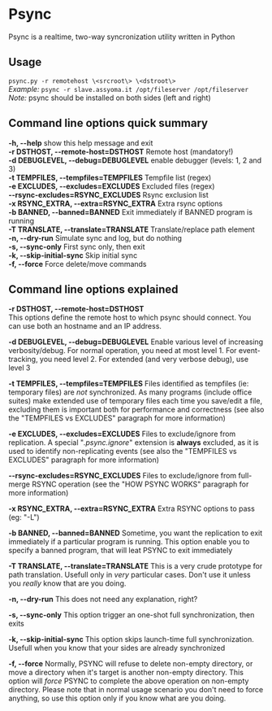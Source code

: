 # Psync
Psync is a realtime, two-way syncronization utility written in Python

## Usage
`psync.py -r remotehost \<srcroot\> \<dstroot\>`  
*Example:* `psync -r slave.assyoma.it /opt/fileserver /opt/fileserver`  
*Note:* psync should be installed on both sides (left and right)

## Command line options quick summary
**-h, --help** show this help message and exit  
**-r DSTHOST, --remote-host=DSTHOST** Remote host (mandatory!)  
**-d DEBUGLEVEL, --debug=DEBUGLEVEL** enable debugger (levels: 1, 2 and 3)  
**-t TEMPFILES, --tempfiles=TEMPFILES** Tempfile list (regex)  
**-e EXCLUDES, --excludes=EXCLUDES** Excluded files (regex)  
**--rsync-excludes=RSYNC_EXCLUDES** Rsync exclusion list  
**-x RSYNC_EXTRA, --extra=RSYNC_EXTRA** Extra rsync options  
**-b BANNED, --banned=BANNED** Exit immediately if BANNED program is running  
**-T TRANSLATE, --translate=TRANSLATE** Translate/replace path element  
**-n, --dry-run** Simulate sync and log, but do nothing  
**-s, --sync-only** First sync only, then exit  
**-k, --skip-initial-sync** Skip initial sync  
**-f, --force** Force delete/move commands  

## Command line options explained
**-r DSTHOST, --remote-host=DSTHOST**  
This options define the remote host to which psync should connect. You can use both an hostname and an IP address.

**-d DEBUGLEVEL, --debug=DEBUGLEVEL**
Enable various level of increasing verbosity/debug. For normal operation, you need at most level 1. For event-tracking, you need level 2. For extended (and very verbose debug), use level 3

**-t TEMPFILES, --tempfiles=TEMPFILES**
Files identified as tempfiles (ie: temporary files) are *not* synchronized. As many programs (include office suites) make extended use of temporary files each time you save/edit a file, excluding them is important both for performance and correctness (see also the "TEMPFILES vs EXCLUDES" paragraph for more information)

**-e EXCLUDES, --excludes=EXCLUDES**
Files to exclude/ignore from replication. A special "*.psync.ignore*" extension is **always** excluded, as it is used to identify non-replicating events (see also the "TEMPFILES vs EXCLUDES" paragraph for more information)

**--rsync-excludes=RSYNC_EXCLUDES**
Files to exclude/ignore from full-merge RSYNC operation (see the "HOW PSYNC WORKS" paragraph for more information)

**-x RSYNC_EXTRA, --extra=RSYNC_EXTRA**
Extra RSYNC options to pass (eg: "-L")

**-b BANNED, --banned=BANNED**
Sometime, you want the replication to exit immediately if a particular program is running. This option enable you to specify a banned program, that will leat PSYNC to exit immediately

**-T TRANSLATE, --translate=TRANSLATE**
This is a very crude prototype for path translation. Usefull only in *very* particular cases. Don't use it unless you *really* know that are you doing.

**-n, --dry-run**
This does not need any explanation, right?

**-s, --sync-only**
This option trigger an one-shot full synchronization, then exits

**-k, --skip-initial-sync**
This option skips launch-time full synchronization. Usefull when you know that your sides are already synchronized

**-f, --force**
Normally, PSYNC will refuse to delete non-empty directory, or move a directory when it's target is another non-empty directory. This option will *force* PSYNC to complete the above operation on non-empty directory. Please note that in normal usage scenario you don't need to force anything, so use this option only if you know what are you doing.
